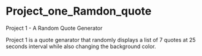 # Project_one_Ramdon_quote

Project 1 - A Random Quote Generator

Project 1 is a quote genarator that randomly displays a list of 7 quotes at 25 seconds interval while also changing the background color.
